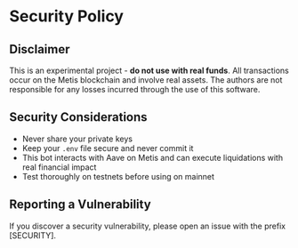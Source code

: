 # Security Policy

## Disclaimer

This is an experimental project - **do not use with real funds**. All transactions occur on the Metis blockchain and involve real assets. The authors are not responsible for any losses incurred through the use of this software.

## Security Considerations

- Never share your private keys
- Keep your `.env` file secure and never commit it
- This bot interacts with Aave on Metis and can execute liquidations with real financial impact
- Test thoroughly on testnets before using on mainnet

## Reporting a Vulnerability

If you discover a security vulnerability, please open an issue with the prefix [SECURITY]. 
